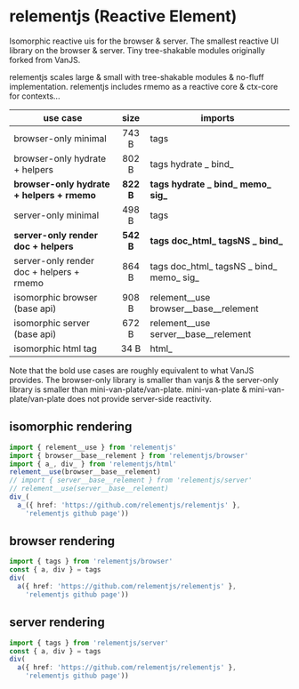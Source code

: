 # relementjs (Reactive Element)

Isomorphic reactive uis for the browser & server.
The smallest reactive UI library on the browser & server.
Tiny tree-shakable modules originally forked from VanJS.

relementjs scales large & small with tree-shakable modules & no-fluff implementation.
relementjs includes rmemo as a reactive core & ctx-core for contexts...

| use case                                   |   size    | imports                                  |
|--------------------------------------------|:---------:|------------------------------------------|
| browser-only minimal                       |   743 B   | tags                                     |
| browser-only hydrate + helpers             |   802 B   | tags hydrate _ bind_                     |
| **browser-only hydrate + helpers + rmemo** | **822 B** | **tags hydrate _ bind_ memo_ sig_**      |
| server-only minimal                        |   498 B   | tags                                     |
| **server-only render doc + helpers**       | **542 B** | **tags doc_html_ tagsNS _ bind_**        |
| server-only render doc + helpers + rmemo   |   864 B   | tags doc_html_ tagsNS _ bind_ memo_ sig_ |
| isomorphic browser (base api)              |   908 B   | relement__use browser__base__relement    |
| isomorphic server (base api)               |   672 B   | relement__use server__base__relement     |
| isomorphic html tag                        |   34 B    | html_                                    |

Note that the bold use cases are roughly equivalent to what VanJS provides. The browser-only library is smaller than
vanjs & the server-only library is smaller than mini-van-plate/van-plate. mini-van-plate & mini-van-plate/van-plate
does not provide server-side reactivity.

## isomorphic rendering

```ts
import { relement__use } from 'relementjs'
import { browser__base__relement } from 'relementjs/browser'
import { a_, div_ } from 'relementjs/html'
relement__use(browser__base__relement)
// import { server__base__relement } from 'relementjs/server'
// relement__use(server__base__relement)
div_(
  a_({ href: 'https://github.com/relementjs/relementjs' },
    'relementjs github page'))
```

## browser rendering

```ts
import { tags } from 'relementjs/browser'
const { a, div } = tags
div(
  a({ href: 'https://github.com/relementjs/relementjs' },
    'relementjs github page'))
```

## server rendering

```ts
import { tags } from 'relementjs/server'
const { a, div } = tags
div(
  a({ href: 'https://github.com/relementjs/relementjs' },
    'relementjs github page'))
```
